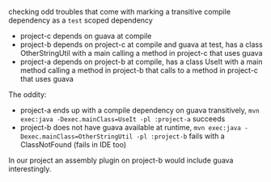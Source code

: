 checking odd troubles that come with marking a transitive compile dependency as a `test` scoped dependency

- project-c depends on guava at compile
- project-b depends on project-c at compile and guava at test, has a class OtherStringUtil with a main calling a method in project-c that uses guava
- project-a depends on project-b at compile, has a class UseIt with a main method calling a method in project-b that calls to a method in project-c that uses guava

The oddity:
- project-a ends up with a compile dependency on guava transitively, `mvn exec:java -Dexec.mainClass=UseIt -pl :project-a` succeeds
- project-b does not have guava available at runtime, `mvn exec:java -Dexec.mainClass=OtherStringUtil -pl :project-b` fails with a ClassNotFound (fails in IDE too)

In our project an assembly plugin on project-b would include guava interestingly.
